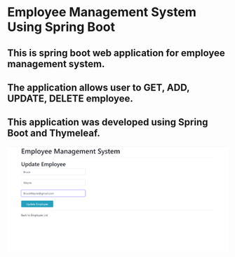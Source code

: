 # Employee Management System Using Spring Boot
<h2>This is spring boot web application for employee management system. </h2>
<h2>The application allows user to GET, ADD, UPDATE, DELETE employee.</h2>
<h2>This application was developed using Spring Boot and Thymeleaf.</h2>
<img src = "Picture1.png">
